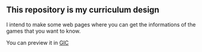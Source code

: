 ## This repository is my curriculum design 

I intend to make some web pages where you can get the informations of the games that you want to know.

You can preview it in [GIC](https://47.99.77.16) 
